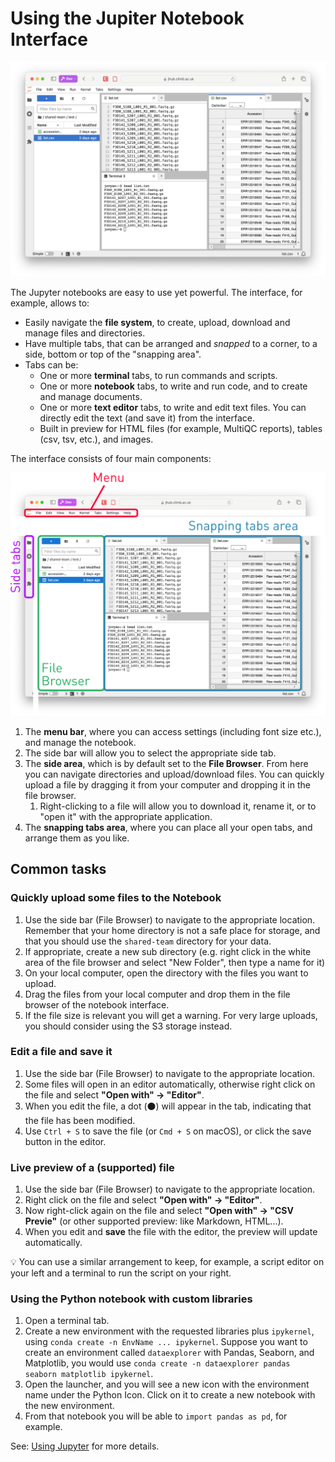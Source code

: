 # Using the Jupiter Notebook Interface

![Screenshot](img/tabs.png)

The Jupyter notebooks are easy to use yet powerful. The interface, for example, allows to:

* Easily navigate the **file system**, to create, upload, download and manage files and directories.
* Have multiple tabs, that can be arranged and *snapped* to a corner, to a side, bottom or top of the "snapping area".
* Tabs can be:
  * One or more **terminal** tabs, to run commands and scripts.
  * One or more **notebook** tabs, to write and run code, and to create and manage documents.
  * One or more **text editor** tabs, to write and edit text files. You can directly edit the text (and save it) from the interface.
  * Built in preview for HTML files (for example, MultiQC reports), tables (csv, tsv, etc.), and images.

The interface consists of four main components:

![Notebook panel](img/tabs2.png)

1. The **menu bar**, where you can access settings (including font size etc.), and manage the notebook.
2. The side bar will allow you to select the appropriate side tab. 
3. The **side area**, which is by default set to the **File Browser**. From here you can navigate directories and upload/download files. You can quickly upload a file by dragging it from your computer and dropping it in the file browser.
    1. Right-clicking to a file will allow you to download it, rename it, or to "open it" with the appropriate application.
4. The **snapping tabs area**, where you can place all your open tabs, and arrange them as you like.


## Common tasks

### Quickly upload some files to the Notebook

1. Use the side bar (File Browser) to navigate to the appropriate location. Remember that your home directory is not a safe place for storage, and that you should use the `shared-team` directory for your data.
2. If appropriate, create a new sub directory (e.g. right click in the white area of the file browser and select "New Folder", then type a name for it)
3. On your local computer, open the directory with the files you want to upload.
4. Drag the files from your local computer and drop them in the file browser of the notebook interface.
5. If the file size is relevant you will get a warning. For very large uploads, you should consider using the S3 storage instead.


### Edit a file and save it

1. Use the side bar (File Browser) to navigate to the appropriate location.
2. Some files will open in an editor automatically, otherwise right click on the file and select **"Open with" -> "Editor"**.
3. When you edit the file, a dot (⚫️) will appear in the tab, indicating that the file has been modified.
4. Use `Ctrl + S` to save the file (or `Cmd + S` on macOS), or click the save button in the editor.

### Live preview of a (supported) file

1. Use the side bar (File Browser) to navigate to the appropriate location.
2. Right click on the file and select **"Open with" -> "Editor"**.
3. Now right-click again on the file and select **"Open with" -> "CSV Previe"** (or other supported preview: like Markdown, HTML...).
4. When you edit and **save** the file with the editor, the preview will update automatically.

💡 You can use a similar arrangement to keep, for example, a script editor on your left and a terminal to run the script on your right. 

### Using the Python notebook with custom libraries

1. Open a terminal tab.
2. Create a new environment with the requested libraries plus `ipykernel`, using `conda create -n EnvName ... ipykernel`. Suppose you want to create an environment called `dataexplorer` with Pandas, Seaborn, and Matplotlib, you would use `conda create -n dataexplorer pandas seaborn matplotlib ipykernel`.
3. Open the launcher, and you will see a new icon with the environment name under the Python Icon. Click on it to create a new notebook with the new environment.
4. From that notebook you will be able to `import pandas as pd`, for example.

See: [Using Jupyter](using-jupyter.md) for more details.